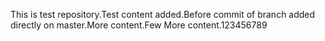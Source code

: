 


This is test repository.Test content added.Before commit of branch added directly on master.More content.Few More content.123456789


